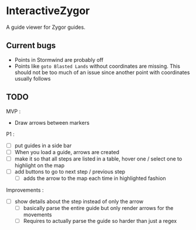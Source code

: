 # InteractiveZygor

A guide viewer for Zygor guides.

## Current bugs

- Points in Stormwind are probably off
- Points like `goto Blasted Lands` without coordinates are missing. This should not be too much of an issue since another point with coordinates usually follows

## TODO

MVP :

- Draw arrows between markers

P1 :

- [ ] put guides in a side bar
- [ ] When you load a guide, arrows are created
- [ ] make it so that all steps are listed in a table, hover one / select one to highlight on the map
- [ ] add buttons to go to next step / previous step
  - [ ] adds the arrow to the map each time in highlighted fashion

Improvements :

- [ ] show details about the step instead of only the arrow
  - [ ] basically parse the entire guide but only render arrows for the movements
  - [ ] Requires to actually parse the guide so harder than just a regex
